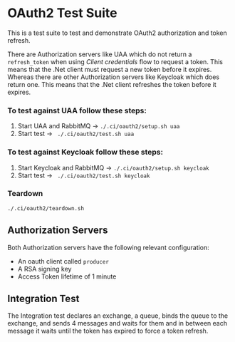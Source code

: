 # OAuth2 Test Suite

This is a test suite to test and demonstrate OAuth2 authorization and token
refresh.

There are Authorization servers like UAA which do not return a `refresh_token`
when using *Client credentials* flow to request a token. This means that the
.Net client must request a new token before it expires. Whereas there are other
Authorization servers like Keycloak which does return one. This means that the
.Net client refreshes the token before it expires.

### To test against UAA follow these steps:
1. Start UAA and RabbitMQ -> `./.ci/oauth2/setup.sh uaa`
2. Start test -> ` ./.ci/oauth2/test.sh uaa`

### To test against Keycloak follow these steps:
1. Start Keycloak and RabbitMQ -> `./.ci/oauth2/setup.sh keycloak`
2. Start test -> ` ./.ci/oauth2/test.sh keycloak`

### Teardown
`./.ci/oauth2/teardown.sh`

## Authorization Servers

Both Authorization servers have the following relevant configuration:
- An oauth client called `producer`
- A RSA signing key
- Access Token lifetime of 1 minute

## Integration Test

The Integration test declares an exchange, a queue, binds the queue to the
exchange, and sends 4 messages and waits for them and in between each message
it waits until the token has expired to force a token refresh.
